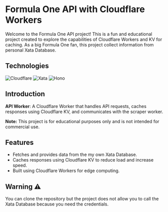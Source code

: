 # Formula One API with Cloudflare Workers

Welcome to the Formula One API project! This is a fun and educational project created to explore the capabilities of Cloudflare Workers and KV for caching. As a big Formula One fan, this project collect information from personal Xata Database.

## Technologies

![Cloudflare](https://img.shields.io/badge/Cloudflare-F38020?logo=cloudflare&logoColor=white)
![Xata](https://img.shields.io/badge/Xata-FF4081?logo=xata&logoColor=white)
![Hono](https://img.shields.io/badge/Hono-FF385C?logo=hono&logoColor=white)

## Introduction

**API Worker**: A Cloudflare Worker that handles API requests, caches responses using Cloudflare KV, and communicates with the scraper worker.

**Note:** This project is for educational purposes only and is not intended for commercial use.

## Features

- Fetches and provides data from the my own Xata Database.
- Caches responses using Cloudflare KV to reduce load and increase speed.
- Built using Cloudflare Workers for edge computing.

## Warning ⚠️

You can clone the repository but the project does not allow you to call the Xata Database because you need the credentials.
